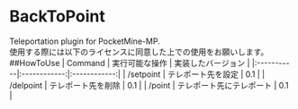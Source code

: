 # BackToPoint
Teleportation plugin for PocketMine-MP.  
使用する際には以下のライセンスに同意した上での使用をお願いします。
##HowToUse
| Command | 実行可能な操作 | 実装したバージョン |
|:-----------|:------------:|:------------:|
| /setpoint  | テレポート先を設定       | 0.1 |
| /delpoint  | テレポート先を削除       | 0.1 |
| /point     | テレポート先にテレポート | 0.1 |
